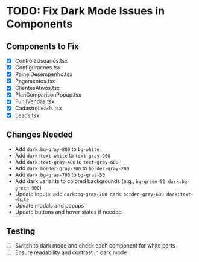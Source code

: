 # TODO: Fix Dark Mode Issues in Components

## Components to Fix
- [x] ControleUsuarios.tsx
- [x] Configuracoes.tsx
- [x] PainelDesempenho.tsx
- [x] Pagamentos.tsx
- [x] ClientesAtivos.tsx
- [x] PlanComparisonPopup.tsx
- [x] FunilVendas.tsx
- [x] CadastroLeads.tsx
- [x] Leads.tsx

## Changes Needed
- Add `dark:bg-gray-800` to `bg-white`
- Add `dark:text-white` to `text-gray-900`
- Add `dark:text-gray-400` to `text-gray-600`
- Add `dark:border-gray-700` to `border-gray-200`
- Add `dark:bg-gray-700` to `bg-gray-50`
- Add dark variants to colored backgrounds (e.g., `bg-green-50 dark:bg-green-900`)
- Update inputs: add `dark:bg-gray-700 dark:border-gray-600 dark:text-white`
- Update modals and popups
- Update buttons and hover states if needed

## Testing
- [ ] Switch to dark mode and check each component for white parts
- [ ] Ensure readability and contrast in dark mode
